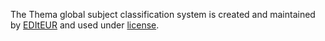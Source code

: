 The Thema global subject classification system is created and maintained by [EDItEUR](https://www.editeur.org) and used under [license](https://www.editeur.org/files/about/EDItEUR%20IPR%20licence%2020200317.pdf).
